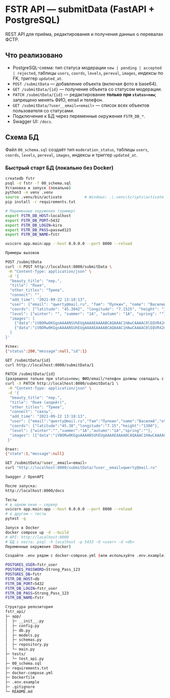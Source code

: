 # FSTR API — submitData (FastAPI + PostgreSQL)

REST API для приёма, редактирования и получения данных о перевалах ФСТР.

## Что реализовано
- PostgreSQL-схема: тип статуса модерации `new | pending | accepted | rejected`, таблицы `users`, `coords`, `levels`, `pereval`, `images`, индексы по FK, триггер `updated_at`.
- `POST /submitData` — добавление объекта (включая фото в base64).
- `GET /submitData/{id}` — получение объекта со статусом модерации.
- `PATCH /submitData/{id}` — редактирование **только при `status=new`**; запрещено менять ФИО, email и телефон.
- `GET /submitData/?user__email=<email>` — список всех объектов пользователя со статусами.
- Подключение к БД через переменные окружения `FSTR_DB_*`.
- Swagger UI: `/docs`.

## Схема БД
Файл `00_schema.sql` создаёт тип `moderation_status`, таблицы `users`, `coords`, `levels`, `pereval`, `images`, индексы и триггер `updated_at`.

### Быстрый старт БД (локально без Docker)
```bash
createdb fstr
psql -d fstr -f 00_schema.sql
Установка и запуск (локально)
python3 -m venv .venv
source .venv/bin/activate          # Windows: .\.venv\Scripts\activate
pip install -r requirements.txt

# Переменные окружения (пример)
export FSTR_DB_HOST=localhost
export FSTR_DB_PORT=5432
export FSTR_DB_LOGIN=kira
export FSTR_DB_PASS=passwd123
export FSTR_DB_NAME=fstr

uvicorn app.main:app --host 0.0.0.0 --port 8000 --reload

Примеры вызовов

POST /submitData
curl -X POST http://localhost:8000/submitData \
 -H "Content-Type: application/json" \
 -d '{
  "beauty_title": "пер.",
  "title": "Пхия",
  "other_titles": "Триев",
  "connect": "",
  "add_time": "2021-09-22 13:18:13",
  "user": {"email": "qwerty@mail.ru", "fam": "Пупкин", "name": "Василий", "otc": "Иванович", "phone": "+7 555 55 55"},
  "coords": {"latitude": "45.3842", "longitude": "7.1525", "height": "1200"},
  "level": {"winter": "", "summer": "1А", "autumn": "1А", "spring": ""},
  "images": [
    {"data":"iVBORw0KGgoAAAANSUhEUgAAAAEAAAABCAQAAAC1HAwCAAAAC0lEQVR42mP8/x8AAwMB/ek9nYQAAAAASUVORK5CYII=","title":"Седловина"},
    {"data":"iVBORw0KGgoAAAANSUhEUgAAAAEAAAABCAQAAAC1HAwCAAAAC0lEQVR42mP8/x8AAwMB/ek9nYQAAAAASUVORK5CYII=","title":"Подъём"}
  ]
}'

Успех:
{"status":200,"message":null,"id":1}

GET /submitData/{id}
curl http://localhost:8000/submitData/1

PATCH /submitData/{id}
(разрешено только при status=new; ФИО/email/телефон должны совпадать с сохранёнными)
curl -X PATCH http://localhost:8000/submitData/1 \
 -H "Content-Type: application/json" \
 -d '{
  "beauty_title": "пер.",
  "title": "Пхия (апдейт)",
  "other_titles": "Триев",
  "connect": "связь",
  "add_time": "2021-09-22 13:18:13",
  "user": {"email":"qwerty@mail.ru","fam":"Пупкин","name":"Василий","otc":"Иванович","phone":"+7 555 55 55"},
  "coords": {"latitude":"45.38","longitude":"7.15","height":"1300"},
  "level": {"winter":"","summer":"1А","autumn":"1А","spring":""},
  "images": [{"data":"iVBORw0KGgoAAAANSUhEUgAAAAEAAAABCAQAAAC1HAwCAAAAC0lEQVR42mP8/x8AAwMB/ek9nYQAAAAASUVORK5CYII=","title":"Новая"}]
 }'

Ответ:
{"state":1,"message":null}

GET /submitData/?user__email=<email>
curl "http://localhost:8000/submitData/?user__email=qwerty@mail.ru"

Swagger / OpenAPI

После запуска:
http://localhost:8000/docs

Тесты
# в одном окне — сервер
uvicorn app.main:app --host 0.0.0.0 --port 8000 --reload
# в другом — тесты
pytest -q

Запуск в Docker
docker compose up -d --build
# API: http://localhost:8000
# БД с хоста: psql -h localhost -p 5433 -U <user> -d <db>
Переменные окружения (Docker)

Создайте .env рядом с docker-compose.yml (или используйте .env.example):

POSTGRES_USER=fstr_user
POSTGRES_PASSWORD=Strong_Pass_123
POSTGRES_DB=fstr
FSTR_DB_HOST=db
FSTR_DB_PORT=5432
FSTR_DB_LOGIN=fstr_user
FSTR_DB_PASS=Strong_Pass_123
FSTR_DB_NAME=fstr

Структура репозитория
fstr_api/
├─ app/
│  ├─ __init__.py
│  ├─ config.py
│  ├─ db.py
│  ├─ models.py
│  ├─ schemas.py
│  ├─ repository.py
│  └─ main.py
├─ tests/
│  └─ test_api.py
├─ 00_schema.sql
├─ requirements.txt
├─ docker-compose.yml
├─ Dockerfile
├─ .env.example
├─ .gitignore
└─ README.md